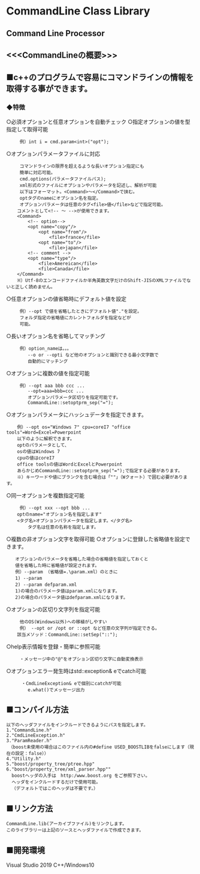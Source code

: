 # CommandLine Class Library</br>
## Command Line Processor</br>
## &lt;&lt;&lt;CommandLineの概要>>></br>
## ■c++のプログラムで容易にコマンドラインの情報を取得する事ができます。</br>
### ◆特徴
○必須オプションと任意オプションを自動チェック
○指定オプションの値を型指定して取得可能
```
	 例）int i = cmd.param<int>("opt");
```
○オプションパラメータファイルに対応
```
	 コマンドラインの限界を超えるような長いオプション指定にも
	 簡単に対応可能。
	 cmd.options(パラメータファイルパス);
	 xml形式のファイルにオプションやパラメータを記述し、解析が可能
	 以下はフォーマット。<Command>～</Command>で挟む。
	 optタグのnameにオプション名を指定。
	 オプションパラメータは任意のタグ<file>値</file>などで指定可能。
	コメントとして<!-- ～ -->が使用できます。
	<Command>
		<!-- option-->
		<opt name="copy"/>
			<opt name="from"/>
				<file>france</file>
			<opt name="to"/>
				<file>japan</file>
		<!-- comment -->
		<opt name="type"/>
			<file>Amereican</file>
			<file>Canada</file>
	</Command>
	※）Utf-8のエンコードファイルか半角英数文字だけのShift-JISのXMLファイルでないと正しく読めません。
```
○任意オプションの値省略時にデフォルト値を設定
```
	 例）--opt で値を省略したときにデフォルト値"."を設定。
	 フォルダ指定の省略値にカレントフォルダを指定などが
	 可能。
```
○長いオプション名を省略してマッチング
```
	 例）option_nameは。。。
		--o or --opti など他のオプションと識別できる最小文字数で
		自動的にマッチング
```
○オプションに複数の値を指定可能
```
	 例）--opt aaa bbb ccc ...
	 	--opt=aaa=bbb=ccc ...
	 	オプションパラメータ区切りを指定可能です。
	 	CommandLine::setoptprm_sep("=");
```
○オプションパラメータにハッシュデータを指定できます。
```
    例）--opt os="Windows 7" cpu=coreI7 "office tools"=Word=Excel=Powerpoint
    以下のように解釈できます。
    optのパラメータとして、
    osの値はWindows 7
    cpuの値はcoreI7
    office toolsの値はWordとExcelとPowerpoint
    あらかじめCommandLine::setoptprm_sep("=");で指定する必要があります。
	※）キーワードや値にブランクを含む場合は「""」（Wクォート）で囲む必要があります。
```
○同一オプションを複数指定可能
```
	 例）--opt xxx --opt bbb ...
	optのname="オプション名を指定します"
	<タグ名>オプションパラメータを指定します。</タグ名>
        タグ名は任意の名称を指定します。
```
○複数の非オプション文字を取得可能
○オプションに登録した省略値を設定できます。
```
　　オプションのパラメータを省略した場合の省略値を指定しておくと
　　値を省略した時に省略値が設定されます。
　　例）--param （省略値=.\param.xml）のときに
　　1) --param
　　2) --param defparam.xml
　　1)の場合のパラメータ値はparam.xmlになります。
　　2)の場合のパラメータ値はdefparam.xmlになります。
```
○オプションの区切り文字列を指定可能
```
	 他のOS(Windows以外)への移植がしやすい
	 例） --opt or /opt or ::opt など任意の文字列が指定できる。
	該当メソッド：CommandLine::setSep("::");
```
○help表示情報を登録・簡単に参照可能
```
　　　・メッセージ中の"@"をオプション区切り文字に自動変換表示
```
○オプションエラー発生時はstd::exception& eでcatch可能
```
	　・CmdLineException& eで個別にcatchが可能
		e.what()でメッセージ出力
```
## ■コンパイル方法
```
以下のヘッダファイルをインクルードできるようにパスを指定します。
1."CommandLine.h"
2."CmdLineException.h"
3."ParamReader.h"
　（boost未使用の場合はこのファイル内の#define USED_BOOSTLIBをfalseにします（現在の設定：false））
4."Utility.h"
5."boost/property_tree/ptree.hpp"
6."boost/property_tree/xml_parser.hpp""
  boostヘッダの入手は　http:/www.boost.org をご参照下さい。
  ヘッダをインクルードするだけで使用可能。
  （デフォルトではこのヘッダは不要です。）
```
## ■リンク方法
```
CommandLine.lib(アーカイブファイル)をリンクします。
このライブラリーは上記のソースとヘッダファイルで作成できます。
```
## ■開発環境
Visual Studio 2019 C++/Windows10
